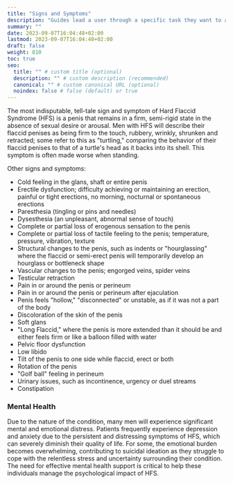 ```yaml
---
title: "Signs and Symptoms"
description: "Guides lead a user through a specific task they want to accomplish, often with a sequence of steps."
summary: ""
date: 2023-09-07T16:04:48+02:00
lastmod: 2023-09-07T16:04:48+02:00
draft: false
weight: 810
toc: true
seo:
  title: "" # custom title (optional)
  description: "" # custom description (recommended)
  canonical: "" # custom canonical URL (optional)
  noindex: false # false (default) or true
---
```


The most indisputable, tell-tale sign and symptom of Hard Flaccid Syndrome (HFS) is a penis that remains in a firm, semi-rigid state in the absence of sexual desire or arousal. Men with HFS will describe their flaccid penises as being firm to the touch, rubbery, wrinkly, shrunken and retracted; some refer to this as "turtling," comparing the behavior of their flaccid penises to that of a turtle's head as it backs into its shell. This symptom is often made worse when standing.

Other signs and symptoms:

- Cold feeling in the glans, shaft or entire penis
- Erectile dysfunction; difficulty achieving or maintaining an erection, painful or tight erections, no morning, nocturnal or spontaneous erections
- Paresthesia (tingling or pins and needles)
- Dysesthesia (an unpleasant, abnormal sense of touch)
- Complete or partial loss of erogenous sensation to the penis
- Complete or partial loss of tactile feeling to the penis; temperature, pressure, vibration, texture
- Structural changes to the penis, such as indents or "hourglassing" where the flaccid or semi-erect penis will temporarily develop an hourglass or bottleneck shape
- Vascular changes to the penis; engorged veins, spider veins
- Testicular retraction
- Pain in or around the penis or perineum
- Pain in or around the penis or perineum after ejaculation
- Penis feels "hollow," "disconnected" or unstable, as if it was not a part of the body
- Discoloration of the skin of the penis
- Soft glans
- "Long Flaccid," where the penis is more extended than it should be and either feels firm or like a balloon filled with water
- Pelvic floor dysfunction
- Low libido
- Tilt of the penis to one side while flaccid, erect or both
- Rotation of the penis
- "Golf ball" feeling in perineum
- Urinary issues, such as incontinence, urgency or duel streams
- Constipation

### Mental Health

Due to the nature of the condition, many men will experience significant mental and emotional distress. Patients frequently experience depression and anxiety due to the persistent and distressing symptoms of HFS, which can severely diminish their quality of life. For some, the emotional burden becomes overwhelming, contributing to suicidal ideation as they struggle to cope with the relentless stress and uncertainty surrounding their condition. The need for effective mental health support is critical to help these individuals manage the psychological impact of HFS.

